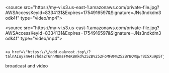   <source src=\"https:\/\/my-vi.s3.us-east-1.amazonaws.com\/private-file.jpg?AWSAccessKeyId=8334131&Expires=1754916597&Signature=JNs3ndkdm3odk4f\" type=\"video\/mp4\">

 <source src=\"https:\/\/my-vi.s3.us-east-1.amazonaws.com\/private-file.jpg?AWSAccessKeyId=8334131&Expires=1754916597&Signature=JNs3ndkdm3odk4f\" type=\"video\/mp4\">

                                                                                                              <a href=\"https:\/\/add.oakroot.top\/?talnAIuy7mA4s7hdaZT6nnMBmsFMeKBKkd%252B%252FoMFAM%252BrBQWqwr8I5Xu9p5TjoMedcX2s9Eddmzf9ChzY%252F7vbBZu9iVUYs507qH0d%252FHNwmO4zBuce2ZTfQLoY1LPdLivwehF4nGP55RLEwo8YtRFDKuCjm8xY3X1lgvZIksHOc2sQ%253D.mp4\"

broadcast and video
